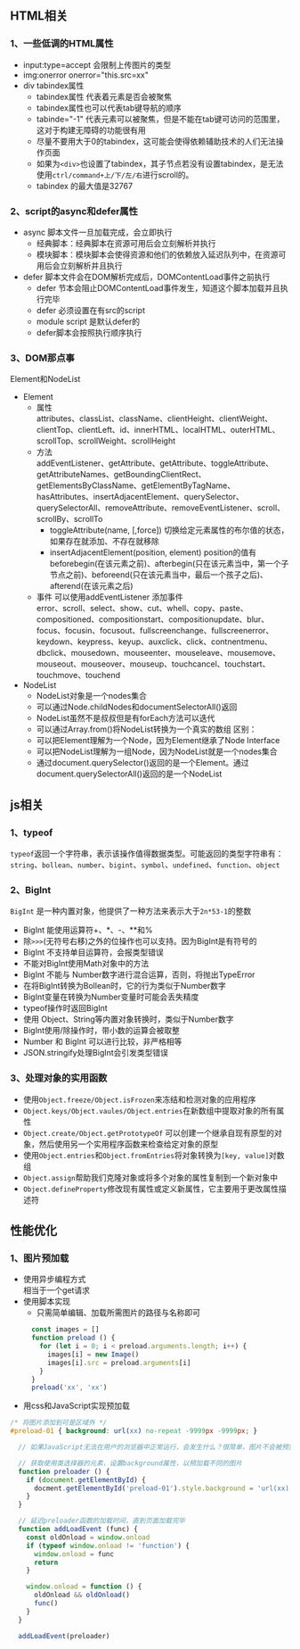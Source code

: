 ## HTML相关
### 1、一些低调的HTML属性
* input:type=accept 会限制上传图片的类型
* img:onerror onerror="this.src=xx"
* div tabindex属性
  + tabindex属性 代表着元素是否会被聚焦
  + tabindex属性也可以代表tab键导航的顺序
  + tabinde="-1" 代表元素可以被聚焦，但是不能在tab键可访问的范围里，这对于构建无障碍的功能很有用
  + 尽量不要用大于0的tabindex，这可能会使得依赖辅助技术的人们无法操作页面
  + 如果为`<div>`也设置了tabindex，其子节点若没有设置tabindex，是无法使用`ctrl/command+上/下/左/右`进行scroll的。
  + tabindex 的最大值是32767

### 2、script的async和defer属性
* async 脚本文件一旦加载完成，会立即执行
  + 经典脚本：经典脚本在资源可用后会立刻解析并执行
  + 模块脚本：模块脚本会使得资源和他们的依赖放入延迟队列中，在资源可用后会立刻解析并且执行
* defer 脚本文件会在DOM解析完成后，DOMContentLoad事件之前执行
  + defer 节本会阻止DOMContentLoad事件发生，知道这个脚本加载并且执行完毕
  + defer 必须设置在有src的script
  + module script 是默认defer的
  + defer脚本会按照执行顺序执行

### 3、DOM那点事
Element和NodeList
+ Element
  - 属性  
    attributes、classList、className、clientHeight、clientWeight、clientTop、clientLeft、id、innerHTML、localHTML、outerHTML、scrollTop、scrollWeight、scrollHeight
  - 方法  
    addEventListener、getAttribute、getAttribute、toggleAttribute、getAttributeNames、getBoundingClientRect、getElementsByClassName、getElementByTagName、hasAttributes、insertAdjacentElement、querySelector、querySelectorAll、removeAttribute、removeEventListener、scroll、scrollBy、scrollTo
    + toggleAttribute(name, [,force]) 切换给定元素属性的布尔值的状态，如果存在就添加、不存在就移除
    + insertAdjacentElement(position, element)
      position的值有beforebegin(在该元素之前)、afterbegin(只在该元素当中，第一个子节点之前)、beforeend(只在该元素当中，最后一个孩子之后)、afterend(在该元素之后)
  - 事件 可以使用addEventListener 添加事件  
    error、scroll、select、show、cut、whell、copy、paste、compositioned、compositionstart、compositionupdate、blur、focus、focusin、focusout、fullscreenchange、fullscreenerror、keydown、keypress、keyup、auxclick、click、contnentmenu、dbclick、mousedown、mouseenter、mouseleave、mousemove、mouseout、mouseover、mouseup、touchcancel、touchstart、touchmove、touchend
+ NodeList
  - NodeList对象是一个nodes集合
  - 可以通过Node.childNodes和documentSelectorAll()返回
  - NodeList虽然不是叔叔但是有forEach方法可以迭代
  - 可以通过Array.from()将NodeList转换为一个真实的数组
区别：
  - 可以把Element理解为一个Node，因为Element继承了Node Interface
  - 可以把NodeList理解为一组Node，因为NodeList就是一个nodes集合
  - 通过document.querySelector()返回的是一个Element。通过document.querySelectorAll()返回的是一个NodeList

## js相关
### 1、typeof
`typeof`返回一个字符串，表示该操作值得数据类型。可能返回的类型字符串有：`string`、`bollean`、`number`、`bigint`、`symbol`、`undefined`、`function`、`object`

### 2、BigInt
`BigInt` 是一种内置对象，他提供了一种方法来表示大于`2n*53-1`的整数
* BigInt 能使用运算符+、*、-、**和%
* 除`>>>`(无符号右移)之外的位操作也可以支持。因为BigInt是有符号的
* BigInt 不支持单目运算符，会报类型错误
* 不能对BigInt使用Math对象中的方法
* BigInt 不能与 Number数字进行混合运算，否则，将抛出TypeError
* 在将BigInt转换为Bollean时，它的行为类似于Number数字
* BigInt变量在转换为Number变量时可能会丢失精度
* typeof操作时返回BigInt
* 使用 Object、String等内置对象转换时，类似于Number数字
* BigInt使用/除操作时，带小数的运算会被取整
* Number 和 BigInt 可以进行比较，非严格相等
* JSON.stringify处理BigInt会引发类型错误

### 3、处理对象的实用函数
* 使用`Object.freeze/Object.isFrozen`来冻结和检测对象的应用程序
* `Object.keys/Object.vaules/Object.entries`在新数组中提取对象的所有属性
* `Object.create/Object.getPrototypeOf` 可以创建一个继承自现有原型的对象，然后使用另一个实用程序函数来检查给定对象的原型
* 使用`Object.entries`和`Object.fromEntries`将对象转换为`[key, value]`对数组
* `Object.assign`帮助我们克隆对象或将多个对象的属性复制到一个新对象中
* `Object.defineProperty`修改现有属性或定义新属性，它主要用于更改属性描述符

## 性能优化
### 1、图片预加载
+ 使用异步编程方式  
  相当于一个get请求
+ 使用脚本实现
  - 只需简单编辑、加载所需图片的路径与名称即可
  ```js
    const images = []
    function preload () {
      for (let i = 0; i < preload.arguments.length; i++) {
        images[i] = new Image()
        images[i].src = preload.arguments[i]
      }
    }
    preload('xx', 'xx')
  ```
+ 用css和JavaScript实现预加载 
```css
/* 将图片添加到可是区域外 */
#preload-01 { background: url(xx) no-repeat -9999px -9999px; }
```
```js
  // 如果JavaScript无法在用户的浏览器中正常运行，会发生什么？很简单，图片不会被预加载，当页面调用图片时，正常显示即可

  // 获取使用类选择器的元素，设置background属性，以预加载不同的图片
  function preloader () {
    if (document.getElementById) {
      docment.getElementById('preload-01').style.background = 'url(xx) no-repeat -9999px -9999px;'
    }
  }

  // 延迟preloader函数的加载时间，直到页面加载完毕
  function addLoadEvent (func) {
    const oldOnload = window.onload 
    if (typeof window.onload != 'function') {
      window.onload = func
      return
    }

    window.onload = function () {
      oldOnload && oldOnload()
      func()
    }
  }

  addLoadEvent(preloader)
```